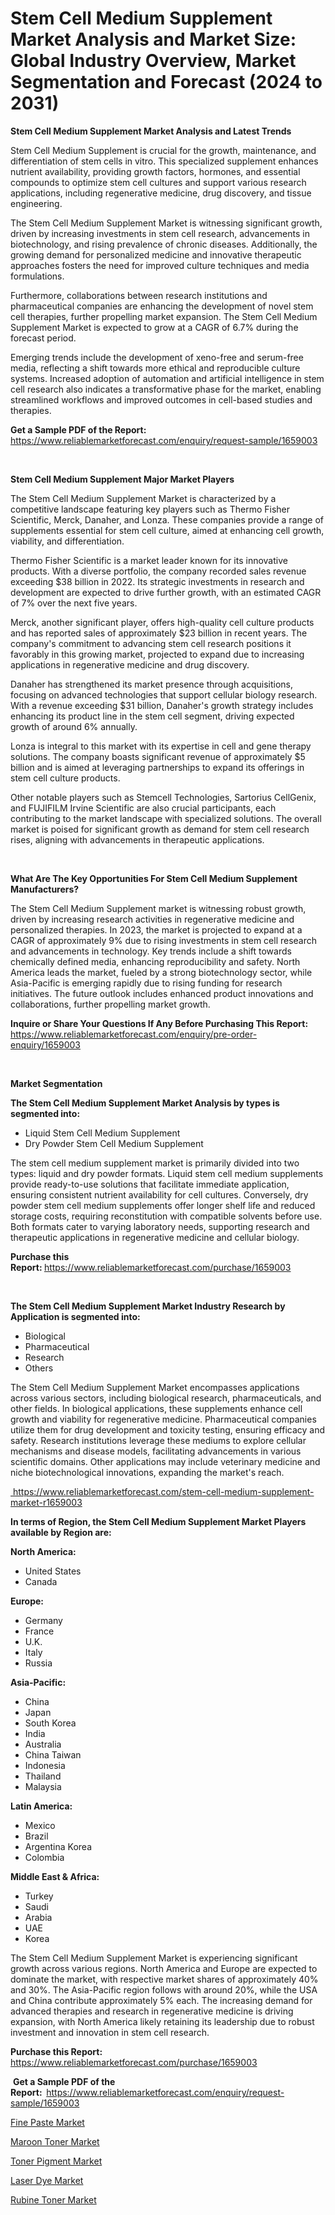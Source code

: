 <p><h1>Stem Cell Medium Supplement Market Analysis and Market Size: Global Industry Overview, Market Segmentation and Forecast (2024 to 2031)</h1></p><p><strong>Stem Cell Medium Supplement Market Analysis and Latest Trends</strong></p>
<p><p>Stem Cell Medium Supplement is crucial for the growth, maintenance, and differentiation of stem cells in vitro. This specialized supplement enhances nutrient availability, providing growth factors, hormones, and essential compounds to optimize stem cell cultures and support various research applications, including regenerative medicine, drug discovery, and tissue engineering.</p><p>The Stem Cell Medium Supplement Market is witnessing significant growth, driven by increasing investments in stem cell research, advancements in biotechnology, and rising prevalence of chronic diseases. Additionally, the growing demand for personalized medicine and innovative therapeutic approaches fosters the need for improved culture techniques and media formulations. </p><p>Furthermore, collaborations between research institutions and pharmaceutical companies are enhancing the development of novel stem cell therapies, further propelling market expansion. The Stem Cell Medium Supplement Market is expected to grow at a CAGR of 6.7% during the forecast period. </p><p>Emerging trends include the development of xeno-free and serum-free media, reflecting a shift towards more ethical and reproducible culture systems. Increased adoption of automation and artificial intelligence in stem cell research also indicates a transformative phase for the market, enabling streamlined workflows and improved outcomes in cell-based studies and therapies.</p></p>
<p><strong>Get a Sample PDF of the Report:&nbsp;</strong> <a href="https://www.reliablemarketforecast.com/enquiry/request-sample/1659003?utm_campaign=1875&utm_medium=2&utm_source=Github&utm_content=ia&utm_term=27122024&utm_id=stem-cell-medium-supplement">https://www.reliablemarketforecast.com/enquiry/request-sample/1659003</a></p>
<p>&nbsp;</p>
<p><strong>Stem Cell Medium Supplement Major Market Players</strong></p>
<p><p>The Stem Cell Medium Supplement Market is characterized by a competitive landscape featuring key players such as Thermo Fisher Scientific, Merck, Danaher, and Lonza. These companies provide a range of supplements essential for stem cell culture, aimed at enhancing cell growth, viability, and differentiation. </p><p>Thermo Fisher Scientific is a market leader known for its innovative products. With a diverse portfolio, the company recorded sales revenue exceeding $38 billion in 2022. Its strategic investments in research and development are expected to drive further growth, with an estimated CAGR of 7% over the next five years.</p><p>Merck, another significant player, offers high-quality cell culture products and has reported sales of approximately $23 billion in recent years. The company's commitment to advancing stem cell research positions it favorably in this growing market, projected to expand due to increasing applications in regenerative medicine and drug discovery.</p><p>Danaher has strengthened its market presence through acquisitions, focusing on advanced technologies that support cellular biology research. With a revenue exceeding $31 billion, Danaher's growth strategy includes enhancing its product line in the stem cell segment, driving expected growth of around 6% annually.</p><p>Lonza is integral to this market with its expertise in cell and gene therapy solutions. The company boasts significant revenue of approximately $5 billion and is aimed at leveraging partnerships to expand its offerings in stem cell culture products.</p><p>Other notable players such as Stemcell Technologies, Sartorius CellGenix, and FUJIFILM Irvine Scientific are also crucial participants, each contributing to the market landscape with specialized solutions. The overall market is poised for significant growth as demand for stem cell research rises, aligning with advancements in therapeutic applications.</p></p>
<p>&nbsp;</p>
<p><strong>What Are The Key Opportunities For Stem Cell Medium Supplement Manufacturers?</strong></p>
<p><p>The Stem Cell Medium Supplement market is witnessing robust growth, driven by increasing research activities in regenerative medicine and personalized therapies. In 2023, the market is projected to expand at a CAGR of approximately 9% due to rising investments in stem cell research and advancements in technology. Key trends include a shift towards chemically defined media, enhancing reproducibility and safety. North America leads the market, fueled by a strong biotechnology sector, while Asia-Pacific is emerging rapidly due to rising funding for research initiatives. The future outlook includes enhanced product innovations and collaborations, further propelling market growth.</p></p>
<p><strong>Inquire or Share Your Questions If Any Before Purchasing This Report:</strong> <a href="https://www.reliablemarketforecast.com/enquiry/pre-order-enquiry/1659003?utm_campaign=1875&utm_medium=2&utm_source=Github&utm_content=ia&utm_term=27122024&utm_id=stem-cell-medium-supplement">https://www.reliablemarketforecast.com/enquiry/pre-order-enquiry/1659003</a></p>
<p>&nbsp;</p>
<p><strong>Market Segmentation</strong></p>
<p><strong>The Stem Cell Medium Supplement Market Analysis by types is segmented into:</strong></p>
<p><ul><li>Liquid Stem Cell Medium Supplement</li><li>Dry Powder Stem Cell Medium Supplement</li></ul></p>
<p><p>The stem cell medium supplement market is primarily divided into two types: liquid and dry powder formats. Liquid stem cell medium supplements provide ready-to-use solutions that facilitate immediate application, ensuring consistent nutrient availability for cell cultures. Conversely, dry powder stem cell medium supplements offer longer shelf life and reduced storage costs, requiring reconstitution with compatible solvents before use. Both formats cater to varying laboratory needs, supporting research and therapeutic applications in regenerative medicine and cellular biology.</p></p>
<p><strong>Purchase this Report:&nbsp;</strong><a href="https://www.reliablemarketforecast.com/purchase/1659003?utm_campaign=1875&utm_medium=2&utm_source=Github&utm_content=ia&utm_term=27122024&utm_id=stem-cell-medium-supplement">https://www.reliablemarketforecast.com/purchase/1659003</a></p>
<p>&nbsp;</p>
<p><strong>The Stem Cell Medium Supplement Market Industry Research by Application is segmented into:</strong></p>
<p><ul><li>Biological</li><li>Pharmaceutical</li><li>Research</li><li>Others</li></ul></p>
<p><p>The Stem Cell Medium Supplement Market encompasses applications across various sectors, including biological research, pharmaceuticals, and other fields. In biological applications, these supplements enhance cell growth and viability for regenerative medicine. Pharmaceutical companies utilize them for drug development and toxicity testing, ensuring efficacy and safety. Research institutions leverage these mediums to explore cellular mechanisms and disease models, facilitating advancements in various scientific domains. Other applications may include veterinary medicine and niche biotechnological innovations, expanding the market's reach.</p></p>
<p><a href="https://www.reliablemarketforecast.com/stem-cell-medium-supplement-market-r1659003?utm_campaign=1875&utm_medium=2&utm_source=Github&utm_content=ia&utm_term=27122024&utm_id=stem-cell-medium-supplement">&nbsp;https://www.reliablemarketforecast.com/stem-cell-medium-supplement-market-r1659003</a></p>
<p><strong>In terms of Region, the Stem Cell Medium Supplement Market Players available by Region are:</strong></p>
<p>
    <p> <strong> North America: </strong>
        <ul>
            <li>United States</li>
            <li>Canada</li>
        </ul>
        </p> 
    <p> <strong> Europe: </strong>
        <ul>
            <li>Germany</li>
            <li>France</li>
            <li>U.K.</li>
            <li>Italy</li>
            <li>Russia</li>
        </ul>
        </p> 
    <p> <strong> Asia-Pacific: </strong>
        <ul>
            <li>China</li>
            <li>Japan</li>
            <li>South Korea</li>
            <li>India</li>
            <li>Australia</li>
            <li>China Taiwan</li>
            <li>Indonesia</li>
            <li>Thailand</li>
            <li>Malaysia</li>
        </ul>
        </p> 
    <p> <strong> Latin America: </strong>
        <ul>
            <li>Mexico</li>
            <li>Brazil</li>
            <li>Argentina Korea</li>
            <li>Colombia</li>
        </ul>
        </p> 
    <p> <strong> Middle East & Africa: </strong>
        <ul>
            <li>Turkey</li>
            <li>Saudi</li>
            <li>Arabia</li>
            <li>UAE</li>
            <li>Korea</li>
        </ul>
    </p>
    </p>
<p><p>The Stem Cell Medium Supplement Market is experiencing significant growth across various regions. North America and Europe are expected to dominate the market, with respective market shares of approximately 40% and 30%. The Asia-Pacific region follows with around 20%, while the USA and China contribute approximately 5% each. The increasing demand for advanced therapies and research in regenerative medicine is driving expansion, with North America likely retaining its leadership due to robust investment and innovation in stem cell research.</p></p>
<p><strong>Purchase this Report: </strong><a href="https://www.reliablemarketforecast.com/purchase/1659003?utm_campaign=1875&utm_medium=2&utm_source=Github&utm_content=ia&utm_term=27122024&utm_id=stem-cell-medium-supplement">https://www.reliablemarketforecast.com/purchase/1659003</a></p>
<p>&nbsp;<strong>Get a Sample PDF of the Report:&nbsp;&nbsp;</strong><a href="https://www.reliablemarketforecast.com/enquiry/request-sample/1659003?utm_campaign=1875&utm_medium=2&utm_source=Github&utm_content=ia&utm_term=27122024&utm_id=stem-cell-medium-supplement">https://www.reliablemarketforecast.com/enquiry/request-sample/1659003</a></p>
<p><strong></strong></p>
<p><p><a href="https://www.linkedin.com/pulse/finding-growth-prospectsaided-through-fine-paste-market-studys-48ebe?utm_campaign=1875&utm_medium=2&utm_source=Github&utm_content=ia&utm_term=27122024&utm_id=stem-cell-medium-supplement">Fine Paste Market</a></p><p><a href="https://www.linkedin.com/pulse/maroon-tonermarkets-96-cagr-analysis-projecting-extraordinary-npyze?utm_campaign=1875&utm_medium=2&utm_source=Github&utm_content=ia&utm_term=27122024&utm_id=stem-cell-medium-supplement">Maroon Toner Market</a></p><p><a href="https://www.linkedin.com/pulse/toner-pigment-market-report-analyzing-competitive-dynamics-h7efe?utm_campaign=1875&utm_medium=2&utm_source=Github&utm_content=ia&utm_term=27122024&utm_id=stem-cell-medium-supplement">Toner Pigment Market</a></p><p><a href="https://www.linkedin.com/pulse/understanding-laser-dye-market-2024-2031-development-sales-5wgue?utm_campaign=1875&utm_medium=2&utm_source=Github&utm_content=ia&utm_term=27122024&utm_id=stem-cell-medium-supplement">Laser Dye Market</a></p><p><a href="https://www.linkedin.com/pulse/rubine-toner-market-growth-study-provides-comprehensive-outlook-ldobe?utm_campaign=1875&utm_medium=2&utm_source=Github&utm_content=ia&utm_term=27122024&utm_id=stem-cell-medium-supplement">Rubine Toner Market</a></p></p>